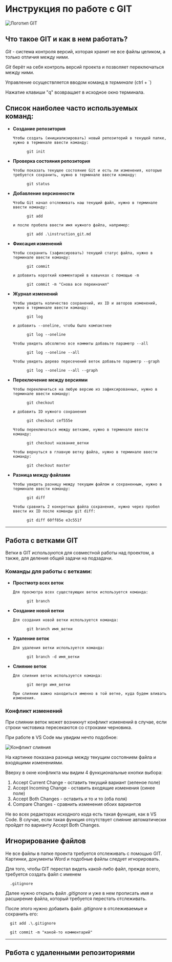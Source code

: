# Инструкция по работе с GIT

![Логотип GIT](git.jpg)

## Что такое GIT и как в нем работать? 

*Git* - система контроля версий, которая хранит не все файлы целиком, а только отличия между ними.

*Git* берёт на себя контроль версий проекта и позволяет переключаться между ними. 

Управление осуществляется вводом команд в *терминале* (ctrl + `)

Нажатие клавиши "q" возвращает 
в исходное окно терминала.

## Список наиболее часто используемых команд: 

* **Создание репозитория**

      Чтобы создать (инициализировать) новый репозиторий в текущей папке, нужно в терминале ввести команду:

            git init

* **Проверка состояния репозитория**

      Чтобы показать текущее состояние Git и есть ли изменения, которые требуется сохранить, нужно в терминале ввести команду:

            git status

* **Добавление версионности**
    
      Чтобы Git начал отслеживать наш текущий файл, нужно в терминале ввести команду:

            git add

      и после пробела ввести имя нужного файла, например:

            git add .\instruction_git.md

* **Фиксация изменений**

      Чтобы сохранить (зафиксировать) текущий статус файла, нужно в терминале ввести команду:

            git commit

      и добавить короткий комментарий в кавычках с помощью -m

            git commit -m "Снова все переиначил"

* **Журнал изменений**

      Чтобы увидеть количество сохранений, их ID и авторов изменений, нужно в терминале ввести команду:

            git log

      и добавить --oneline, чтобы было компактнее

            git log --oneline

      Чтобы увидеть абсолютно все коммиты добавьте параметр --all

            git log --oneline --all

      Чтобы увидеть дерево пересечений веток добавьте параметр --graph

            git log --oneline --all --graph

* **Переключение между версиями**

      Чтобы переключиться на любую версию из зафиксированных, нужно в терминале ввести команду:

            git checkout

      и добавить ID нужного сохранения

            git checkout cef555e

      Чтобы переключаться между ветками, нужно в терминале ввести команду:

            git checkout название_ветки

      Чтобы вернуться в главную ветку файла, нужно в терминале ввести команду:

            git checkout master

* **Разница между файлами**

      Чтобы увидеть разницу между текущим файлом и сохраненным, нужно в терминале ввести команду:

            git diff

      Чтобы сравнить 2 конкретных файла сохранения, нужно через пробел ввести их ID после команды git diff:

            git diff 60ff85e e3c551f
***
## Работа с ветками GIT

Ветки в GIT используются для совместной работы над проектом, а также, для деления общей задачи на подзадачи.

### Команды для работы с ветками: 

* **Простмотр всех веток**

      Для просмотра всех существующих веток используется команда:

            git branch
      
* **Создание новой ветки**

      Для создания новой ветки используется команда:

            git branch имя_ветки

* **Удаление веток**

      Для удаления ветки используется команда:

            git branch -d имя_ветки

* **Слияние веток**

      Для слияния веток используется команда:

            git merge имя_ветки
      
      При слиянии важно находиться именно в той ветке, куда будем вливать изменения.
     
### Конфликт изменений

При слиянии веток может возникнут конфликт изменений в случае, если строки чистовика пересекаются со строками черновика.

При работе в VS Code мы увидим нечто подобное:

![Конфликт слияния](conflict.JPG)

На картинке показана разница между текущим состоянием файла и входящими изменениями.

Вверху в окне конфликта мы видим 4 функциональные кнопки выбора:

1. Accept Current Change - оставить текущий вариант (зеленое поле)
2. Accept Incoming Change - оставить входящие изменения (синее поле)
3. Accept Both Changes - оставить и то и то (оба поля)
4. Compare Changes - сравнить изменения обоих вариантов

Не во всех редакторах исходного кода есть такая функция, как в VS Code. В случае, если такая функция отсутствует слияние автоматически пройдет по варианту Accept Both Changes.

## Игнорирование файлов

Не все файлы в папке проекта требуется отслеживать с помощью GIT. Картинки, документы Word и подобные файлы следует игнорировать.

Для того, чтобы GIT перестал видеть какой-либо файл, прежде всего, требуется создать файл с именем

      .gitignore

Далее нужно открыть файл *.gitignore* и уже в нем прописать имя и расширение файла, который требуется перестать отслеживать.

После этого нужно добавить файл *.gitignore* в отслеживаемые и сохранить его:

      git add .\.gitignore

      git commit -m "какой-то комментарий"
***     

## Рвбота с удаленными репозиториями
